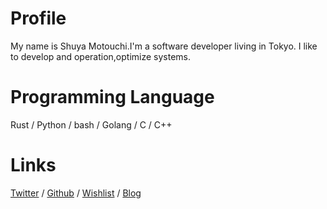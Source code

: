 # Profile
My name is Shuya Motouchi.I'm a software developer living in Tokyo. 
I like to develop and operation,optimize systems.
# Programming Language
Rust / Python / bash / Golang / C / C++
# Links 
 [Twitter](https://twitter.com/nwiizo) / [Github](https://github.com/nwiizo) / [Wishlist](https://www.amazon.co.jp/registry/wishlist/1R5ZE9A1TGDZJ) / [Blog](http://syu-m-5151.hatenablog.com/)
